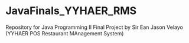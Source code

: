 # JavaFinals_YYHAER_RMS
Repository for Java Programming II Final Project by Sir Ean Jason Velayo (YYHAER POS Restaurant MAnagement System)
